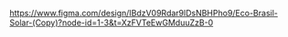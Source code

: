 https://www.figma.com/design/IBdzV09Rdar9lDsNBHPho9/Eco-Brasil-Solar-(Copy)?node-id=1-3&t=XzFVTeEwGMduuZzB-0